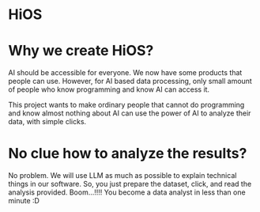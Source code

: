 # HiOS

# Why we create HiOS?

AI should be accessible for everyone. We now have some products that people can use. However, for AI based data processing, only small amount of people who know programming and know AI can access it. 

This project wants to make ordinary people that cannot do programming and know almost nothing about AI can use the power of AI to analyze their data, with simple clicks.

# No clue how to analyze the results?

No problem. We will use LLM as much as possible to explain technical things in our software. So, you just prepare the dataset, click, and read the analysis provided. Boom...!!!! You become a data analyst in less than one minute :D